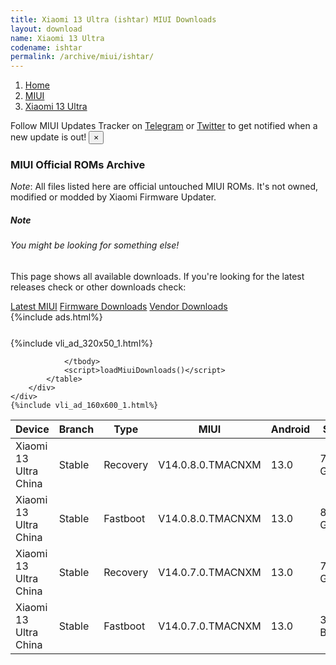 ```yaml
---
title: Xiaomi 13 Ultra (ishtar) MIUI Downloads
layout: download
name: Xiaomi 13 Ultra
codename: ishtar
permalink: /archive/miui/ishtar/
---
```

<nav aria-label="breadcrumb">
    <ol class="breadcrumb">
        <li class="breadcrumb-item"><a href="/">Home</a></li>
        <li class="breadcrumb-item"><a href="/miui/">MIUI</a></li>
        <li class="breadcrumb-item active" aria-current="page"><a href="/miui/ishtar/">Xiaomi 13 Ultra</a></li>
    </ol>
</nav>
<div class="alert alert-primary alert-dismissible fade show" role="alert">
    Follow MIUI Updates Tracker on <a href="https://t.me/MIUIUpdatesTracker" class="alert-link">Telegram</a>
     or <a href="https://twitter.com/MiFwUpdater" class="alert-link">Twitter</a> to get notified when a new update is out!
    <button type="button" class="close" data-dismiss="alert" aria-label="Close">
        <span aria-hidden="true">&times;</span>
    </button>
</div>

### MIUI Official ROMs Archive
*Note*: All files listed here are official untouched MIUI ROMs. It's not owned, modified or modded by Xiaomi Firmware Updater.
<div class="card">
  <div class="card-body">
    <h5 class="card-title">Note</h5>
    <h6 class="card-subtitle mb-2 text-muted">You might be looking for something else!</h6>
    <p class="card-text">This page shows all available downloads.
     If you're looking for the latest releases check or other downloads check:</p>
    <a href="/miui/ishtar/" class="card-link">Latest MIUI</a>
    <a href="/firmware/ishtar/" class="card-link">Firmware Downloads</a>
    <a href="/vendor/ishtar/" class="card-link">Vendor Downloads</a>
  </div>
</div>
{%include ads.html%}
<div class="row justify-content-center">
    <div class="col-10">
        <div class="table-responsive-md" style="margin-top: 25px;">
            {%include vli_ad_320x50_1.html%}
            <table id="miui" class="display dt-responsive nowrap compact table table-striped table-hover table-sm">
                <thead class="thead-dark">
                    <tr>
                        <th data-ref="device">Device</th>
                        <th data-ref="branch">Branch</th>
                        <th data-ref="type">Type</th>
                        <th data-ref="miui">MIUI</th>
                        <th data-ref="android">Android</th>
                        <th data-ref="size">Size</th>
                        <th data-ref="size">Date</th>
                        <th data-ref="link">Link</th>
                    </tr>
                </thead>
                <tbody>
                <tr><td>Xiaomi 13 Ultra China</td><td>Stable</td><td>Recovery</td><td>V14.0.8.0.TMACNXM</td><td>13.0</td><td>7.0 GB</td><td>2023-04-19</td><td><a href="/miui/ishtar/stable/V14.0.8.0.TMACNXM/">Download</a></td></tr>
<tr><td>Xiaomi 13 Ultra China</td><td>Stable</td><td>Fastboot</td><td>V14.0.8.0.TMACNXM</td><td>13.0</td><td>8.7 GB</td><td>2023-04-17</td><td><a href="/miui/ishtar/stable/V14.0.8.0.TMACNXM/">Download</a></td></tr>
<tr><td>Xiaomi 13 Ultra China</td><td>Stable</td><td>Recovery</td><td>V14.0.7.0.TMACNXM</td><td>13.0</td><td>7.0 GB</td><td>2023-04-18</td><td><a href="/miui/ishtar/stable/V14.0.7.0.TMACNXM/">Download</a></td></tr>
<tr><td>Xiaomi 13 Ultra China</td><td>Stable</td><td>Fastboot</td><td>V14.0.7.0.TMACNXM</td><td>13.0</td><td>358 Bytes</td><td>2023-04-15</td><td><a href="/miui/ishtar/stable/V14.0.7.0.TMACNXM/">Download</a></td></tr>

                </tbody>
                <script>loadMiuiDownloads()</script>
            </table>
        </div>
    </div>
    {%include vli_ad_160x600_1.html%}
</div>
